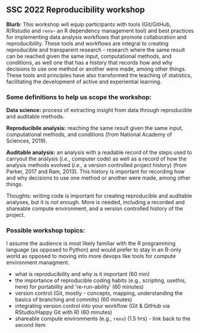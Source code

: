 ## SSC 2022 Reproducibility workshop

**Blurb**: This workshop will equip participants with tools (Git/GitHub, R/Rstudio and `renv`- an R dependency management tool) and best practices for implementing data analysis workflows that promote collaboration and reproducibility. These tools and workflows are integral to creating reproducible and transparent research - research where the same result can be reached given the  same input, computational methods, and conditions, as well one that has a history that records how and why decisions to use one method or another were made, among other things. These tools and principles have also transformed the teaching of statistics, facilitating the development of active and experiential learning.

### Some definitions to help us scope the workshop:

**Data science:** process of extracting insight from data through reproducible and auditable methods.

**Reproducibile analysis:** reaching the same result given the same input, computational methods, 
and conditions (from National Academy of Sciences, 2019).

**Auditable analysis:** an analysis with a readable record of the steps used to carryout
the analysis (*i.e.*, computer code) 
as well as a record of how the analysis methods evolved 
(*i.e.,* a version controlled project history) (from Parker, 2017 and Ram, 2013). 
This history is important for recording how and why decisions to use one method 
or another were made, among other things.  

Thoughts: writing code is important for creating reproducible and auditable analyses, but it is not enough. 
More is needed, including a recorded and shareable compute environment, and a version controlled history of the project.

### Possible workshop topics:

I assume the audience is most likely familiar with the R programming language (as opposed to Python) 
and would prefer to stay in an R-only world as opposed to moving into more devops like tools for 
compute environment managment.

- what is reproducibility and why is it important (60 min)
- the importance of reproducible coding habits (e.g., scripting, usethis, here) for portability and 're-run-ability' (60 minutes)
- version control (Git, mostly - concepts, mapping, understanding the basics of branching and commits) (60 minutes)
- integrating version control into your workflow (Git & GitHub via RStudio/Happy Git with R) (60 minutes)
- shareable compute environments (e.g., `renv`) (1.5 hrs) - link back to the second item
